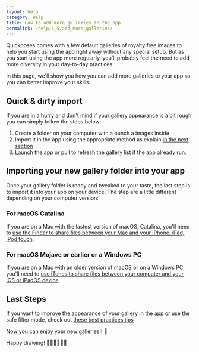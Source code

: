 ```yaml
---
layout: help
category: Help
title: How to add more galleries in the app
permalink: /help/1_5/add_more_galleries/
---
```


Quickposes comes with a few default galleries of royalty free images to help you start using the app right away without any special setup. But as you start using the app more regularly, you'll probably feel the need to add more diversity in your day-to-day practices.

In this page, we'll show you how you can add more galleries to your app so you can better improve your skills. 

## Quick & dirty import

If you are in a hurry and don't mind if your gallery appearance is a bit rough, you can simply follow the steps below:

1. Create a folder on your computer with a bunch a images inside
2. Import it in the app using the appropriate method as explain [in the next section](#importing-your-new-gallery-folder-into-your-app)
3. Launch the app or pull to refresh the gallery list if the app already run.

## Importing your new gallery folder into your app

Once your gallery folder is ready and tweaked to your taste, the last step is to import it into your app on your device. The step are a little different depending on your computer version:

### For macOS Catalina

If you are on a Mac with the lastest version of macOS, Catalina, you'll need to [use the Finder to share files between your Mac and your iPhone, iPad, iPod touch][1].

### For macOS Mojave or earlier or a Windows PC

If you are on a Mac with an older version of macOS or on a Windows PC, you'll need to [use iTunes to share files between your computer and your iOS or iPadOS device][2]

## Last Steps

If you want to improve the appearance of your gallery in the app or use the safe filter mode, check out [these best practices tips][3]

Now you can enjoy your new galleries!! 🎉

Happy drawing! 👨🏻‍🎨🧑🏾‍🎨


[1]: https://support.apple.com/en-us/HT210598 "Use the Finder to share files between your Mac and your iPhone, iPad, iPod touch"
[2]: https://support.apple.com/en-us/HT201301 "Use iTunes to share files between your computer and your iOS or iPadOS device"
[3]: ../best_practices/